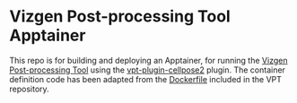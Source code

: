 # Vizgen Post-processing Tool Apptainer

This repo is for building and deploying an Apptainer, for running the [Vizgen Post-processing Tool](https://github.com/Vizgen/vizgen-postprocessing/) using the [vpt-plugin-cellpose2](https://github.com/Vizgen/vpt-plugin-cellpose2) plugin. The container definition code has been adapted from the [Dockerfile](https://github.com/Vizgen/vizgen-postprocessing/blob/develop/Dockerfile) included in the VPT repository.
